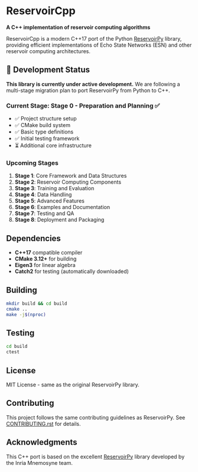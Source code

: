 # ReservoirCpp

**A C++ implementation of reservoir computing algorithms**

ReservoirCpp is a modern C++17 port of the Python [ReservoirPy](https://github.com/reservoirpy/reservoirpy) library, providing efficient implementations of Echo State Networks (ESN) and other reservoir computing architectures.

## 🚧 Development Status

**This library is currently under active development.** We are following a multi-stage migration plan to port ReservoirPy from Python to C++.

### Current Stage: Stage 0 - Preparation and Planning ✅

- ✅ Project structure setup
- ✅ CMake build system
- ✅ Basic type definitions
- ✅ Initial testing framework
- ⏳ Additional core infrastructure

### Upcoming Stages

1. **Stage 1**: Core Framework and Data Structures
2. **Stage 2**: Reservoir Computing Components  
3. **Stage 3**: Training and Evaluation
4. **Stage 4**: Data Handling
5. **Stage 5**: Advanced Features
6. **Stage 6**: Examples and Documentation
7. **Stage 7**: Testing and QA
8. **Stage 8**: Deployment and Packaging

## Dependencies

- **C++17** compatible compiler
- **CMake 3.12+** for building
- **Eigen3** for linear algebra
- **Catch2** for testing (automatically downloaded)

## Building

```bash
mkdir build && cd build
cmake ..
make -j$(nproc)
```

## Testing

```bash
cd build
ctest
```

## License

MIT License - same as the original ReservoirPy library.

## Contributing

This project follows the same contributing guidelines as ReservoirPy. See [CONTRIBUTING.rst](CONTRIBUTING.rst) for details.

## Acknowledgments

This C++ port is based on the excellent [ReservoirPy](https://github.com/reservoirpy/reservoirpy) library developed by the Inria Mnemosyne team.